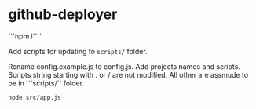 # github-deployer

```npm i````

Add scripts for updating to ```scripts/``` folder.

Rename config.example.js to config.js.
Add projects names and scripts. Scripts string starting with . or / are not modified.
All other are assmude to be in ```scripts/`` folder.
 

```node src/app.js```
